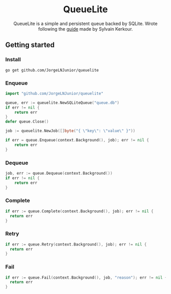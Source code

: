 <div align="center">

# QueueLite

QueueLite is a simple and persistent queue backed by SQLite. Wrote following the [guide](https://kerkour.com/sqlite-for-servers) made by Sylvain Kerkour.

</div>

## Getting started

### Install

```
go get github.com/JorgeLNJunior/queuelite
```

### Enqueue

```go
import "github.com/JorgeLNJunior/queuelite"

queue, err := queuelite.NewSQLiteQueue("queue.db")
if err != nil {
	return err
}
defer queue.Close()

job := queuelite.NewJob([]byte("{ \"key\": \"value\" }"))

if err = queue.Enqueue(context.Background(), job); err != nil {
	return err
}
```

### Dequeue

```go
job, err := queue.Dequeue(context.Background())
if err != nil {
	return err
}
```

### Complete

```go
if err := queue.Complete(context.Background(), job); err != nil {
  return err
}
```

### Retry

```go
if err := queue.Retry(context.Background(), job); err != nil {
  return err
}
```

### Fail

```go
if err := queue.Fail(context.Background(), job, "reason"); err != nil {
  return err
}
```
